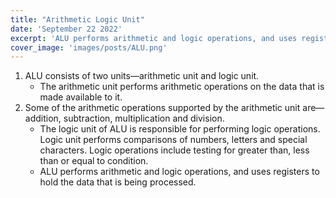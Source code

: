 ```yaml
---
title: "Arithmetic Logic Unit"
date: 'September 22 2022'
excerpt: 'ALU performs arithmetic and logic operations, and uses registers to hold the data that is being processed'
cover_image: 'images/posts/ALU.png'
---
```



1. ALU consists of two units—arithmetic unit and logic unit.
    - The arithmetic unit performs arithmetic operations on the data that is made available to it.
2. Some of the arithmetic operations supported by the arithmetic unit are—addition, subtraction, multiplication and division.
    - The logic unit of ALU is responsible for performing logic operations. Logic unit performs comparisons of numbers, letters and special characters. Logic operations include testing for greater than, less than or equal to condition.
    - ALU performs arithmetic and logic operations, and uses registers to hold the data that is being processed.
